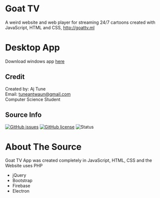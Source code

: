 # Goat TV
A weird website and web player for streaming 24/7 cartoons created with JavaScript, HTML and CSS, http://goattv.ml

# Desktop App
Download windows app [here](https://github.com/Paparoni/goatapp/releases/tag/v0.0.2-alpha)

## Credit
Created by: Aj Tune<br/> 
Email: <tuneantwaun@gmail.com><br/>
Computer Science Student
## Source Info
[![GitHub issues](https://img.shields.io/github/issues/Paparoni/goatapp.svg?style=flat-square)](https://github.com/Paparoni/goatapp/issues)
[![GitHub license](https://img.shields.io/github/license/Paparoni/goatapp.svg)](https://github.com/Paparoni/goatapp/blob/master/LICENSE)
![Status](https://img.shields.io/badge/Status-Working!-brightgreen.svg?style=flat-square)

# About The Source
Goat TV App was created completely in JavaScript, HTML, CSS and the Website uses PHP
* jQuery
* Bootstrap
* Firebase
* Electron
